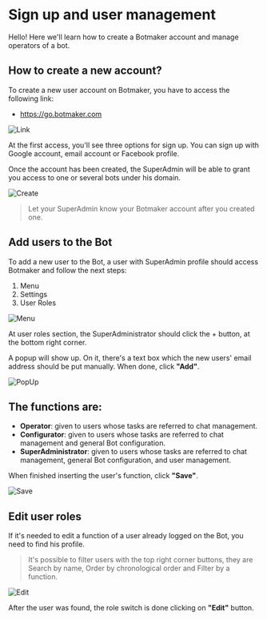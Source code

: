 # Sign up and user management

Hello! Here we'll learn how to create a Botmaker account and manage operators of a bot.

## How to create a new account?

To create a new user account on Botmaker, you have to access the following link:
- https://go.botmaker.com

![Link](https://camo.githubusercontent.com/ab2db9e35425c74c009eb99b23cdef406265c0f4/68747470733a2f2f626f746d616b657261646d696e2e6769746875622e696f2f646f63732f65732f696d6167656e65732f43617074757261253230646525323054656c61253230323031382d30382d3133253230612543432538307325323031362e34352e33302e706e67)

At the first access, you'll see three options for sign up. You can sign up with Google account, email account or Facebook profile.

Once the account has been created, the SuperAdmin will be able to grant you access to one or several bots under his domain.

![Create](https://camo.githubusercontent.com/d41400238749b17a242587a9dbeb80ffd1a172a7/68747470733a2f2f626f746d616b657261646d696e2e6769746875622e696f2f646f63732f65732f696d6167656e65732f43617074757261253230646525323054656c61253230323031382d30382d3133253230612543432538307325323031362e34362e30302e706e67)

>Let your SuperAdmin know your Botmaker account after you created one.

## Add users to the Bot
To add a new user to the Bot, a user with SuperAdmin profile should access Botmaker and follow the next steps:

1. Menu
2. Settings
3. User Roles

![Menu](https://botmakeradmin.github.io/docs/en/images/RolesMenu.png)

At user roles section, the SuperAdministrator should click the + button, at the bottom right corner.

A popup will show up. On it, there's a text box which the new users' email address should be put manually.  When done, click **"Add"**.

![PopUp](https://botmakeradmin.github.io/docs/en/images/AddUser.png)

## The functions are:
- **Operator**: given to users whose tasks are referred to chat management.
- **Configurator**: given to users whose tasks are referred to chat management and general Bot configuration.
- **SuperAdministrator**: given to users whose tasks are referred to chat management, general Bot configuration, and user management.

When finished inserting the user's function, click **"Save"**.

![Save](https://botmakeradmin.github.io/docs/en/images/SaveUser.png)

## Edit user roles
If it's needed to edit a function of a user already logged on the Bot, you need to find his profile.

>It's possible to filter users with the top right corner buttons, they are Search by name, Order by chronological order and Filter by a function.

![Edit](https://botmakeradmin.github.io/docs/en/images/EditUser.png)

After the user was found, the role switch is done clicking on **"Edit"** button.


